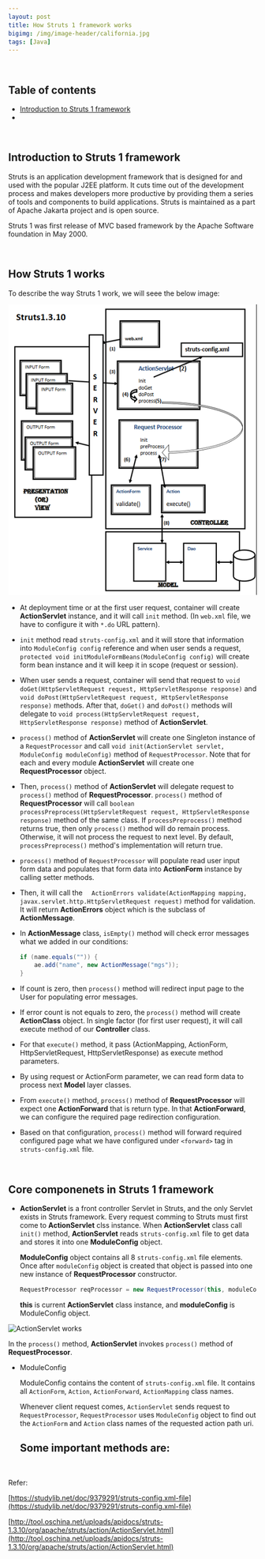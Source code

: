 ```yaml
---
layout: post
title: How Struts 1 framework works
bigimg: /img/image-header/california.jpg
tags: [Java]
---
```




<br>

## Table of contents
- [Introduction to Struts 1 framework](#introduction-to-struts-1-framework)
- 


<br>

## Introduction to Struts 1 framework
Struts is an application development framework that is designed for and used with the popular J2EE platform. It cuts time out of the development process and makes developers more productive by providing them a series of tools and components to build applications. Struts is maintained as a part of Apache Jakarta project and is open source. 

Struts 1 was first release of MVC based framework by the Apache Software foundation in May 2000.

<br>

## How Struts 1 works
To describe the way Struts 1 work, we will seee the below image:

![How Struts 1 work](../img/struts-1-framework/struts-1-architecture-1.png)

- At deployment time or at the first user request, container will create **ActionServlet** instance, and it will call ```init``` method. (In ```web.xml``` file, we have to configure it with ```*.do``` URL pattern).

- ```init``` method read ```struts-config.xml``` and it will store that information into ```ModuleConfig config``` reference and when user sends a request, ```protected void initModuleFormBeans(ModuleConfig config)``` will create form bean instance and it will keep it in scope (request or session).

- When user sends a request, container will send that request to ```void doGet(HttpServletRequest request, HttpServletResponse response)``` and ```  void doPost(HttpServletRequest request, HttpServletResponse response)``` methods. After that, ```doGet()``` and ```doPost()``` methods will delegate to ```void process(HttpServletRequest request, HttpServletResponse response)``` method of **ActionServlet**.
 
- ```process()``` method of **ActionServlet** will create one Singleton instance of a ```RequestProcessor``` and call ```void init(ActionServlet servlet, ModuleConfig moduleConfig)``` method of ```RequestProcessor```. Note that for each and every module **ActionServlet** will create one **RequestProcessor** object.

- Then, ```process()``` method of **ActionServlet** will delegate request to ```process()``` method of **RequestProcessor**. ```process()``` method of **RequestProcessor** will call ```boolean 	processPreprocess(HttpServletRequest request, HttpServletResponse response)``` method of the same class. If ```processPreprocess()``` method returns true, then only ```process()``` method will do remain process. Otherwise, it will not process the request to next level. By default, ```processPreprocess()``` method's implementation will return true.

- ```process()``` method of ```RequestProcessor``` will populate read user input form data and populates that form data into **ActionForm** instance by calling setter methods.

- Then, it will call the ```  ActionErrors validate(ActionMapping mapping, javax.servlet.http.HttpServletRequest request)``` method for validation. It will return **ActionErrors** object which is the subclass of **ActionMessage**.

- In **ActionMessage** class, ```isEmpty()``` method will check error messages what we added in our conditions:

    ```java
    if (name.equals("")) {
        ae.add("name", new ActionMessage("mgs"));
    }
    ```

- If count is zero, then ```process()``` method will redirect input page to the User for populating error messages.

- If error count is not equals to zero, the ```process()``` method will create **ActionClass** object. In single factor (for first user request), it will call execute method of our **Controller** class.

- For that ```execute()``` method, it pass (ActionMapping, ActionForm, HttpServletRequest, HttpServletResponse) as execute method parameters.

- By using request or ActionForm parameter, we can read form data to process next **Model** layer classes.

- From ```execute()``` method, ```process()``` method of **RequestProcessor** will expect one **ActionForward** that is return type. In that **ActionForward**, we can configure the required page redirection configuration.

- Based on that configuration, ```process()``` method will forward required configured page what we have configured under ```<forward>``` tag in ```struts-config.xml``` file.

<br>

## Core componenets in Struts 1 framework
- **ActionServlet** is a front controller Servlet in Struts, and the only Servlet exists in Struts framework. Every request comming to Struts must first come to **ActionServlet** clss instance. When **ActionServlet** class call ```init()``` method, **ActionServlet** reads ```struts-config.xml``` file to get data and stores it into one **ModuleConfig** object. 

    **ModuleConfig** object contains all 8 ```struts-config.xml``` file elements. Once after ```moduleConfig``` object is created that object is passed into one new instance of **RequestProcessor** constructor.

    ```java
    RequestProcessor reqProcessor = new RequestProcessor(this, moduleConfig);
    ```

    **this** is current **ActionServlet** class instance, and **moduleConfig** is ModuleConfig object.

![ActionServlet works](#../img/struts-1-framework/action-servlet-do.png)

In the ```process()``` method, **ActionServlet** invokes ```process()``` method of **RequestProcessor**. 

- ModuleConfig

    ModuleConfig contains the content of ```struts-config.xml``` file. It contains all ```ActionForm```, ```Action```, ```ActionForward```, ```ActionMapping``` class names.

    Whenever client request comes, ```ActionServlet``` sends request to ```RequestProcessor```, ```RequestProcessor``` uses ```ModuleConfig``` object to find out the ```ActionForm``` and ```Action``` class names of the requested action path uri.

    Some important methods are:
    -   

<br>


Refer:

[https://studylib.net/doc/9379291/struts-config.xml-file](https://studylib.net/doc/9379291/struts-config.xml-file)

[http://tool.oschina.net/uploads/apidocs/struts-1.3.10/org/apache/struts/action/ActionServlet.html](http://tool.oschina.net/uploads/apidocs/struts-1.3.10/org/apache/struts/action/ActionServlet.html)